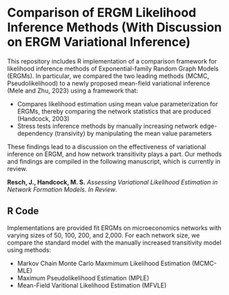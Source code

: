 # Comparison of ERGM Likelihood Inference Methods (With Discussion on ERGM Variational Inference)

This repository includes R implementation of a comparison framework for likelihood inference methods of Exponential-family Random Graph Models (ERGMs). In particular, we compared the two leading methods (MCMC, Pseudolikelihood) to a newly proposed mean-field variational inference (Mele and Zhu, 2023) using a framework that:
- Compares likelihood estimation using mean value parameterization for ERGMs, thereby comparing the network statistics that are produced (Handcock, 2003)
- Stress tests inference methods by manually increasing network edge-dependency (transivity) by manipulating the mean value parameters

These findings lead to a discussion on the effectiveness of variational inference on ERGM, and how network transitivity plays a part. Our methods and findings are compiled in the following manuscript, which is currently in review.

**Resch, J., Handcock, M. S.** 
*Assessing Variational Likelihood Estimation in Network Formation Models*. *In Review*.  

## R Code

Implementations are provided fit ERGMs on microeconomics networks with varying sizes of 50, 100, 200, and 2,000. For each network size, we compare the standard model with the manually increased transitivity model using methods:
- Markov Chain Monte Carlo Maxmimum Likelihood Estimation (MCMC-MLE)
- Maximum Pseudolikelihood Estimation (MPLE)
- Mean-Field Varitional Likelihood Estimation (MFVLE)

